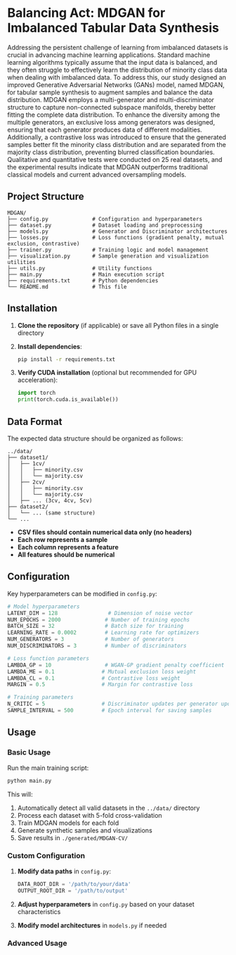 # Balancing Act: MDGAN for Imbalanced Tabular Data Synthesis

Addressing the persistent challenge of learning from imbalanced datasets is crucial in advancing machine learning applications. Standard machine learning algorithms typically assume that the input data is balanced, and they often struggle to effectively learn the distribution of minority class data when dealing with imbalanced data. To address this, our study designed an improved Generative Adversarial Networks (GANs) model, named MDGAN, for tabular sample synthesis to augment samples and balance the data distribution. MDGAN employs a multi-generator and multi-discriminator structure to capture non-connected subspace manifolds, thereby better fitting the complete data distribution. To enhance the diversity among the multiple generators, an exclusive loss among generators was designed, ensuring that each generator produces data of different modalities. Additionally, a contrastive loss was introduced to ensure that the generated samples better fit the minority class distribution and are separated from the majority class distribution, preventing blurred classification boundaries. Qualitative and quantitative tests were conducted on 25 real datasets, and the experimental results indicate that MDGAN outperforms traditional classical models and current advanced oversampling models.

## Project Structure

```
MDGAN/
├── config.py              # Configuration and hyperparameters
├── dataset.py             # Dataset loading and preprocessing
├── models.py              # Generator and Discriminator architectures
├── losses.py              # Loss functions (gradient penalty, mutual exclusion, contrastive)
├── trainer.py             # Training logic and model management
├── visualization.py       # Sample generation and visualization utilities
├── utils.py               # Utility functions
├── main.py                # Main execution script
├── requirements.txt       # Python dependencies
└── README.md              # This file
```

## Installation

1. **Clone the repository** (if applicable) or save all Python files in a single directory

2. **Install dependencies**:
   ```bash
   pip install -r requirements.txt
   ```

3. **Verify CUDA installation** (optional but recommended for GPU acceleration):
   ```python
   import torch
   print(torch.cuda.is_available())
   ```

## Data Format

The expected data structure should be organized as follows:

```
../data/
├── dataset1/
│   ├── 1cv/
│   │   ├── minority.csv
│   │   └── majority.csv
│   ├── 2cv/
│   │   ├── minority.csv
│   │   └── majority.csv
│   ├── ... (3cv, 4cv, 5cv)
├── dataset2/
│   └── ... (same structure)
└── ...
```

- **CSV files should contain numerical data only (no headers)**
- **Each row represents a sample**
- **Each column represents a feature**
- **All features should be numerical**

## Configuration

Key hyperparameters can be modified in `config.py`:

```python
# Model hyperparameters
LATENT_DIM = 128                # Dimension of noise vector
NUM_EPOCHS = 2000              # Number of training epochs
BATCH_SIZE = 32                # Batch size for training
LEARNING_RATE = 0.0002         # Learning rate for optimizers
NUM_GENERATORS = 3             # Number of generators
NUM_DISCRIMINATORS = 3         # Number of discriminators

# Loss function parameters
LAMBDA_GP = 10                 # WGAN-GP gradient penalty coefficient
LAMBDA_ME = 0.1               # Mutual exclusion loss weight
LAMBDA_CL = 0.1               # Contrastive loss weight
MARGIN = 0.5                  # Margin for contrastive loss

# Training parameters
N_CRITIC = 5                  # Discriminator updates per generator update
SAMPLE_INTERVAL = 500         # Epoch interval for saving samples
```

## Usage

### Basic Usage

Run the main training script:

```bash
python main.py
```

This will:
1. Automatically detect all valid datasets in the `../data/` directory
2. Process each dataset with 5-fold cross-validation
3. Train MDGAN models for each fold
4. Generate synthetic samples and visualizations
5. Save results in `./generated/MDGAN-CV/`

### Custom Configuration

1. **Modify data paths** in `config.py`:
   ```python
   DATA_ROOT_DIR = '/path/to/your/data'
   OUTPUT_ROOT_DIR = '/path/to/output'
   ```

2. **Adjust hyperparameters** in `config.py` based on your dataset characteristics

3. **Modify model architectures** in `models.py` if needed

### Advanced Usage
